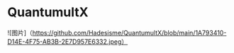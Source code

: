 # QuantumultX
![图片]（https://github.com/Hadesisme/QuantumultX/blob/main/1A793410-D14E-4F75-AB3B-2E7D957E6332.jpeg）
